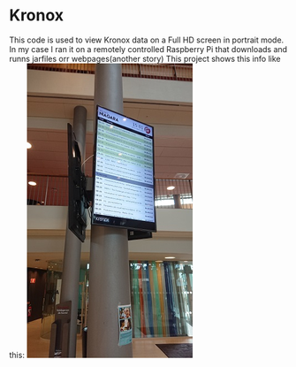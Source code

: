 # Kronox

This code is used to view Kronox data on a Full HD screen in portrait mode.
In my case I ran it on a remotely controlled Raspberry Pi that downloads and runns jarfiles orr webpages(another story) 
This project shows this info like this:
![p](Kronox.jpg)
